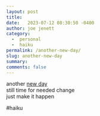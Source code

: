 ```yaml
---
layout: post
title:  
date:   2023-07-12 08:30:50 -0400
author: joe jenett
category:
  -  personal
  -  haiku
permalink: /another-new-day/
slug: another-new-day
summary: 
comments: false
---
```


<p>
another <a href="https://joejenett.com/newday/">new day</a><br>
still time for needed change<br>
just make it happen
</p>

#haiku  


<a style="display:none;" href="https://brid.gy/publish/mastodon"><small>(cross-posted to mastodon)</small></a>